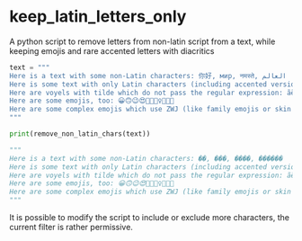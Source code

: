 # keep_latin_letters_only
A python script to remove letters from non-latin script from a text, while keeping emojis and rare accented letters with diacritics

```py
text = """
Here is a text with some non-Latin characters: 你好, мир, नमस्ते, العالم
Here is some text with only Latin characters (including accented versions of Latin characters): abcdefghijklmnopqrstuvwxyz ABCDEFGHIJKLMNOPQRSTUVWXYZ àâäéèêëîïôöùûüÿ
Here are voyels with tilde which do not pass the regular expression: ãẽĩõũỹ
Here are some emojis, too: 😀🙃😉😍🤔🤷🏻‍♀️👩🏻‍💻
Here are some complex emojis which use ZWJ (like family emojis or skin tones): 👩🏻‍👩🏾‍👦🏿👨🏻‍👩🏻‍👧🏼👩🏻‍👩🏻‍👧🏼👨🏼‍👩🏼‍👧🏽‍👦🏿
"""

print(remove_non_latin_chars(text))

"""
Here is a text with some non-Latin characters: ��, ���, ����, ������
Here is some text with only Latin characters (including accented versions of Latin characters): abcdefghijklmnopqrstuvwxyz ABCDEFGHIJKLMNOPQRSTUVWXYZ àâäéèêëîïôöùûüÿ
Here are voyels with tilde which do not pass the regular expression: ãẽĩõũỹ
Here are some emojis, too: 😀🙃😉😍🤔🤷🏻‍♀️👩🏻‍💻
Here are some complex emojis which use ZWJ (like family emojis or skin tones): 👩🏻‍👩🏾‍👦🏿👨🏻‍👩🏻‍👧🏼👩🏻‍👩🏻‍👧🏼👨🏼‍👩🏼‍👧🏽‍👦🏿
"""
```

It is possible to modify the script to include or exclude more characters, the current filter is rather permissive.
